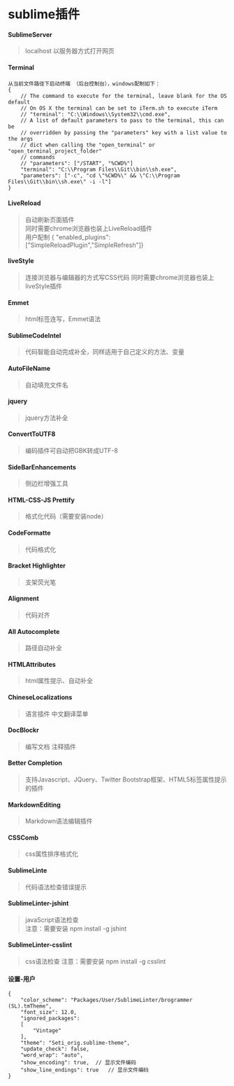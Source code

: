 # sublime插件

#### SublimeServer
>localhost 以服务器方式打开网页   

#### Terminal
```
从当前文件路径下启动终端 （后台控制台），windows配制如下：
{
    // The command to execute for the terminal, leave blank for the OS default
    // On OS X the terminal can be set to iTerm.sh to execute iTerm
    // "terminal": "C:\\Windows\\System32\\cmd.exe",
    // A list of default parameters to pass to the terminal, this can be
    // overridden by passing the "parameters" key with a list value to the args
    // dict when calling the "open_terminal" or "open_terminal_project_folder"
    // commands
    // "parameters": ["/START", "%CWD%"]
    "terminal": "C:\\Program Files\\Git\\bin\\sh.exe",
    "parameters": ["-c", "cd \"%CWD%\" && \"C:\\Program Files\\Git\\bin\\sh.exe\" -i -l"]
}
```

#### LiveReload
>自动刷新页面插件    
>同时需要chrome浏览器也装上LiveReload插件    
>用户配制 \{ "enabled_plugins": \["SimpleReloadPlugin","SimpleRefresh"\]\}

#### liveStyle
>连接浏览器与编辑器的方式写CSS代码
>同时需要chrome浏览器也装上liveStyle插件

#### Emmet
>html标签连写，Emmet语法

#### SublimeCodeIntel
>代码智能自动完成补全，同样适用于自己定义的方法、变量

#### AutoFileName
>自动填充文件名

#### jquery
>jquery方法补全

#### ConvertToUTF8
>编码插件可自动把GBK转成UTF-8

#### SideBarEnhancements
>侧边栏增强工具

#### HTML-CSS-JS Prettify
>格式化代码（需要安装node）

#### CodeFormatte
>代码格式化

#### Bracket Highlighter
>支架荧光笔

#### Alignment
>代码对齐

#### All Autocomplete
>路径自动补全

#### HTMLAttributes
>html属性提示、自动补全

#### ChineseLocalizations
>语言插件   中文翻译菜单

#### DocBlockr
>编写文档 注释插件

#### Better Completion
>支持Javascript、JQuery、Twitter Bootstrap框架、HTML5标签属性提示的插件

#### MarkdownEditing
>Markdown语法编辑插件

#### CSSComb
>css属性排序格式化

#### SublimeLinte
>代码语法检查错误提示

#### SublimeLinter-jshint
>javaScript语法检查   
>注意：需要安装 npm install -g jshint

#### SublimeLinter-csslint
>css语法检查
>注意：需要安装 npm install -g csslint

#### 设置-用户
```
{
    "color_scheme": "Packages/User/SublimeLinter/brogrammer (SL).tmTheme",
    "font_size": 12.0,
    "ignored_packages":
    [
        "Vintage"
    ],
    "theme": "Seti_orig.sublime-theme",
    "update_check": false,
    "word_wrap": "auto",
    "show_encoding": true,  // 显示文件编码
    "show_line_endings": true   // 显示文件编码
}
```





